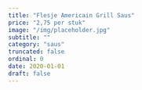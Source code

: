 ```yaml
---
title: "Flesje Americain Grill Saus"
price: "2,75 per stuk"
image: "/img/placeholder.jpg"
subtitle: ""
category: "saus"
truncated: false
ordinal: 0
date: 2020-01-01
draft: false
---
```

